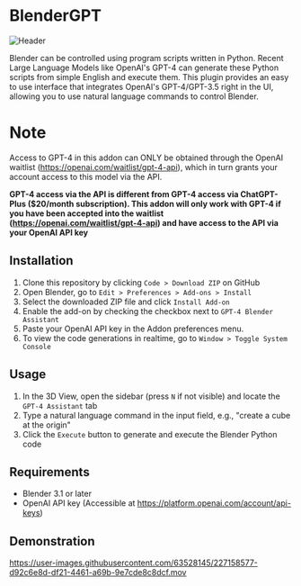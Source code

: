 # BlenderGPT
![Header](https://user-images.githubusercontent.com/63528145/227160213-6862cd5e-b31f-43ea-a5e5-6cc340a95617.png)






Blender can be controlled using program scripts written in Python. Recent Large Language Models like OpenAI's GPT-4 can generate these Python scripts from simple English and execute them. This plugin provides an easy to use interface that integrates OpenAI's GPT-4/GPT-3.5 right in the UI, allowing you to use natural language commands to control Blender.

# Note

Access to GPT-4 in this addon can ONLY be obtained through the OpenAI waitlist (https://openai.com/waitlist/gpt-4-api), which in turn grants your account access to this model via the API.


**GPT-4 access via the API is different from GPT-4 access via ChatGPT-Plus ($20/month subscription). This addon will only work with GPT-4 if you have been accepted into the waitlist (https://openai.com/waitlist/gpt-4-api) and have access to the API via your OpenAI API key**

## Installation

1. Clone this repository by clicking `Code > Download ZIP` on GitHub
2. Open Blender, go to `Edit > Preferences > Add-ons > Install`
3. Select the downloaded ZIP file and click `Install Add-on`
4. Enable the add-on by checking the checkbox next to `GPT-4 Blender Assistant`
5. Paste your OpenAI API key in the Addon preferences menu.
5. To view the code generations in realtime, go to `Window > Toggle System Console`

## Usage

1. In the 3D View, open the sidebar (press `N` if not visible) and locate the `GPT-4 Assistant` tab
2. Type a natural language command in the input field, e.g., "create a cube at the origin"
3. Click the `Execute` button to generate and execute the Blender Python code


## Requirements

- Blender 3.1 or later
- OpenAI API key (Accessible at https://platform.openai.com/account/api-keys)


## Demonstration
https://user-images.githubusercontent.com/63528145/227158577-d92c6e8d-df21-4461-a69b-9e7cde8c8dcf.mov
